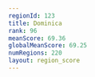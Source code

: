 ```yaml
---
regionId: 123
title: Dominica
rank: 96
meanScore: 69.36
globalMeanScore: 69.25
numRegions: 220
layout: region_score
---
```

